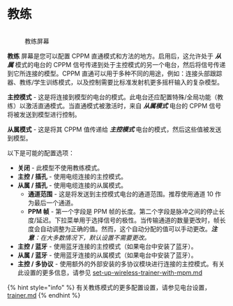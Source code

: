 # 教练

<figure><img src="//edgetx-static.zkl2333.com/trainer1.png" alt=""><figcaption><p>教练屏幕</p></figcaption></figure>

**教练** 屏幕是您可以配置 CPPM 直通模式和方法的地方。启用后，这允许处于 _**从属**_ 模式的电台的 CPPM 信号传递到处于主控模式的另一个电台，然后将信号传递到它所连接的模型。CPPM 直通可以用于多种不同的用途，例如：连接头部跟踪器、教练/学生训练模式，以及控制需要比标准发射机更多摇杆输入的复杂模型。

**主控模式** - 这是将连接到模型的电台的模式。此电台还应配置特殊/全局功能（教练）以激活直通模式。当直通模式被激活时，来自 _**从属模式**_ 电台的 CPPM 信号将被发送到模型进行控制。

**从属模式** - 这是将其 CPPM 值传递给 _**主控模式**_ 电台的模式，然后这些值被发送到模型。

以下是可能的配置选项：

* **关闭** - 此模型不使用教练模式。
* **主控 / 插孔** - 使用电缆连接的主控模式。
* **从属 / 插孔** - 使用电缆连接的从属模式。
  * **通道范围** - 这是将发送到主控模式电台的通道范围。推荐使用通道 10 作为最后一个通道。
  * **PPM 帧** - 第一个字段是 PPM 帧的长度。第二个字段是脉冲之间的停止长度/延迟。下拉菜单用于选择信号的极性。当传输通道的数量更改时，帧长度会自动调整为正确的值。然而，这个自动分配的值可以手动更改。_**注意**：在大多数情况下，默认设置不需要更改。_
* **主控 / 蓝牙** - 使用蓝牙连接的主控模式（如果电台中安装了蓝牙）。
* **从属 / 蓝牙** - 使用蓝牙连接的从属模式（如果电台中安装了蓝牙）。
* **主控 / 多协议** - 使用额外的外部安装的多协议模块进行连接的主控模式。有关此设置的更多信息，请参见 [set-up-wireless-trainer-with-mpm.md](../../../edgetx-how-to/set-up-wireless-trainer-with-mpm.md "mention")

{% hint style="info" %}
有关教练模式的更多配置设置，请参见电台设置，[trainer.md](../../radio-settings/trainer.md "mention")
{% endhint %}